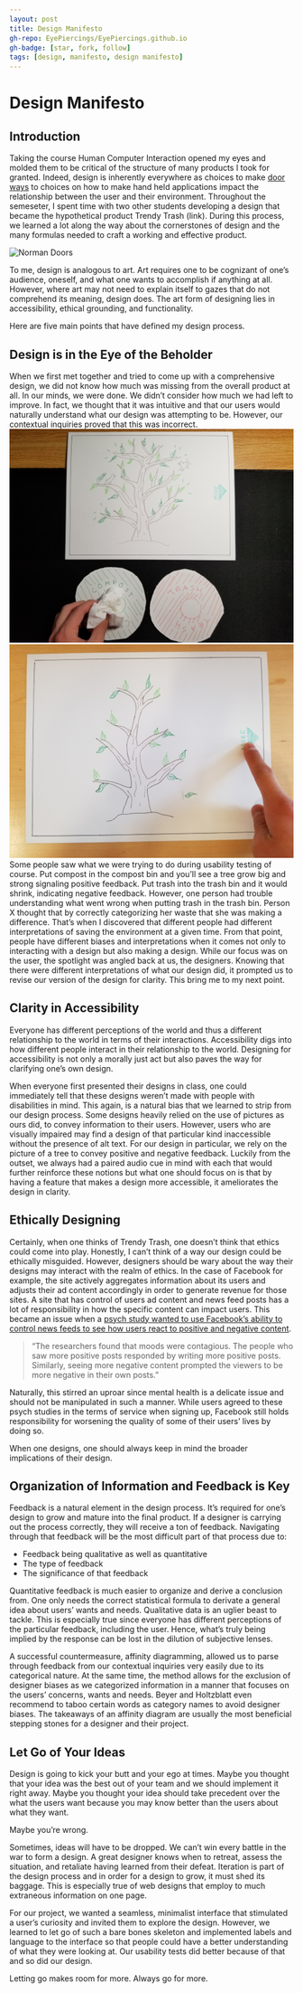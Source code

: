 ```yaml
---
layout: post
title: Design Manifesto
gh-repo: EyePiercings/EyePiercings.github.io
gh-badge: [star, fork, follow]
tags: [design, manifesto, design manifesto]
---
```


# Design Manifesto


## Introduction

Taking the course Human Computer Interaction opened my eyes and molded them to be critical of the structure of many products I took for granted. Indeed, design is inherently everywhere as choices to make [door ways](https://glow.williams.edu/courses/2221560/files/folder/readings?preview=123981970)
to choices on how to make hand held applications impact the relationship between the user and their environment. Throughout the semeseter, I spent time with two other students developing a design that became the hypothetical product Trendy Trash (link). During this process, we learned a lot along the way about the cornerstones of design and the many formulas needed to craft a working and effective product. 

![Norman Doors](https://78.media.tumblr.com/c14fea77b9df87a467c2ce4acb02fa4f/tumblr_o45jhxR3iN1voxm0xo1_400.png)

To me, design is analogous to art. Art requires one to be cognizant of one’s audience, oneself, and what one wants to accomplish if anything at all. However, where art may not need to explain itself to gazes that do not comprehend its meaning, design does. The art form of designing lies in accessibility, ethical grounding, and functionality.

Here are five main points that have defined my design process.


## Design is in the Eye of the Beholder

When we first met together and tried to come up with a comprehensive design, we did not know how much was missing from the overall product at all. In our minds, we were done. We didn’t consider how much we had left to improve. In fact, we thought that it was intuitive and that our users would naturally understand what our design was attempting to be. However, our contextual inquiries proved that this was incorrect.
![Big Tree](../img/projImg/usability/u1.jpg)
![Little Tree](../img/projImg/usability/p4.jpg)
Some people saw what we were trying to do during usability testing of course. Put compost in the compost bin and you’ll see a tree grow big and strong signaling positive feedback. Put trash into the trash bin and it would shrink, indicating negative feedback. However, one person had trouble understanding what went wrong when putting trash in the trash bin. Person X thought that by correctly categorizing her waste that she was making a difference. That’s when I discovered that different people had different interpretations of saving the environment at a given time. From that point, people have different biases and interpretations when it comes not only to interacting with a design but also making a design. While our focus was on the user, the spotlight was angled back at us, the designers. Knowing that there were different interpretations of what our design did, it prompted us to revise our version of the design for clarity. This bring me to my next point.

## Clarity in Accessibility

Everyone has different perceptions of the world and thus a different relationship to the world in terms of their interactions. Accessibility digs into how different people interact in their relationship to the world. Designing for accessibility is not only a morally just act but also paves the way for clarifying one’s own design. 

When everyone first presented their designs in class, one could immediately tell that these designs weren’t made with people with disabilities in mind. This again, is a natural bias that we learned to strip from our design process. Some designs heavily relied on the use of pictures as ours did, to convey information to their users. However, users who are visually impaired may find a design of that particular kind inaccessible without the presence of alt text. For our design in particular, we rely on the picture of a tree to convey positive and negative feedback. Luckily from the outset, we always had a paired audio cue in mind with each that would further reinforce these notions but what one should focus on is that by having a feature that makes a design more accessible, it ameliorates the design in clarity.

## Ethically Designing

Certainly, when one thinks of Trendy Trash, one doesn’t think that ethics could come into play. Honestly, I can’t think of a way our design could be ethically misguided. However, designers should be wary about the way their designs may interact with the realm of ethics. In the case of Facebook for example, the site actively aggregates information about its users and adjusts their ad content accordingly in order to generate revenue for those sites. A site that has control of users ad content and news feed posts has a lot of responsibility in how the specific content can impact users. This became an issue when a [psych study wanted to use Facebook’s ability to control news feeds to see how users react to positive and negative content](https://www.nytimes.com/2014/06/30/technology/facebook-tinkers-with-users-emotions-in-news-feed-experiment-stirring-outcry.html). 

> “The researchers found that moods were contagious. The people who saw more positive posts responded by writing more positive posts. Similarly, seeing more negative content prompted the viewers to be more negative in their own posts.” 

Naturally, this stirred an uproar since mental health is a delicate issue and should not be manipulated in such a manner. While users agreed to these psych studies in the terms of service when signing up, Facebook still holds responsibility for worsening the quality of some of their users’ lives by doing so.

When one designs, one should always keep in mind the broader implications of their design. 

## Organization of Information and Feedback is Key

Feedback is a natural element in the design process. It’s required for one’s design to grow and mature into the final product. If a designer is carrying out the process correctly, they will receive a ton of feedback. Navigating through that feedback will be the most difficult part of that process due to:

- Feedback being qualitative as well as quantitative
- The type of feedback
- The significance of that feedback

Quantitative feedback is much easier to organize and derive a conclusion from. One only needs the correct statistical formula to derivate a general idea about users’ wants and needs. Qualitative data is an uglier beast to tackle. This is especially true since everyone has different perceptions of the particular feedback, including the user. Hence, what’s truly being implied by the response can be lost in the dilution of subjective lenses.

A successful countermeasure, affinity diagramming, allowed us to parse through feedback from our contextual inquiries very easily due to its categorical nature. At the same time, the method allows for the exclusion of designer biases as we categorized information in a manner that focuses on the users’ concerns, wants and needs. Beyer and Holtzblatt even recommend to taboo certain words as category names to avoid designer biases. The takeaways of an affinity diagram are usually the most beneficial stepping stones for a designer and their project.

## Let Go of Your Ideas

Design is going to kick your butt and your ego at times. Maybe you thought that your idea was the best out of your team and we should implement it right away. Maybe you thought your idea should take precedent over the what the users want because you may know better than the users about what they want.

Maybe you’re wrong.

Sometimes, ideas will have to be dropped. We can’t win every battle in the war to form a design. A great designer knows when to retreat, assess the situation, and retaliate having learned from their defeat. Iteration is part of the design process and in order for a design to grow, it must shed its baggage. This is especially true of web designs that employ to much extraneous information on one page. 

For our project, we wanted a seamless, minimalist interface that stimulated a user’s curiosity and invited them to explore the design. However, we learned to let go of such a bare bones skeleton and implemented labels and language to the interface so that people could have a better understanding of what they were looking at. Our usability tests did better because of that and so did our design. 

Letting go makes room for more. Always go for more.
